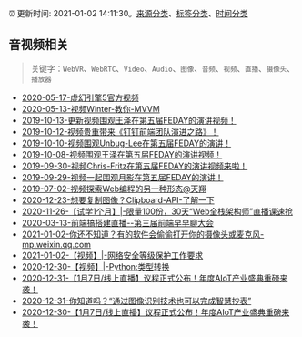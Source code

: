 :alarm_clock: 更新时间: 2021-01-02 14:11:30。[来源分类](../README.md)、[标签分类](../TAGS.md)、[时间分类](../TIMELINE.md)

## 音视频相关


> 关键字：`WebVR`、`WebRTC`、`Video`、`Audio`、`图像`、`音频`、`视频`、`直播`、`摄像头`、`播放器`



- [2020-05-17-虚幻引擎5官方视频](https://www.ershicimi.com/p/28d9c0c525557fe3effbfffa6d76350b) 
- [2020-05-13-视频Winter-教你-MVVM](https://www.ershicimi.com/p/407d00f5a91b47a7f16018aaec12084f) 
- [2019-10-13-更新视频围观王泽在第五届FEDAY的演讲视频！](https://www.ershicimi.com/p/f249e57512400a250ea14690a5a5959d) 
- [2019-10-12-视频贵重带来《钉钉前端团队演进之路》！](https://www.ershicimi.com/p/c8c7fa8831fa6a691667b562d12be93b) 
- [2019-10-10-视频围观Unbug-Lee在第五届FEDAY的演讲！](https://www.ershicimi.com/p/bd33a2fc61a62cf90655be0a334a708a) 
- [2019-10-08-视频围观王泽在第五届FEDAY的演讲视频！](https://www.ershicimi.com/p/81e513aa228a3ab5a856e7900a27f8ed) 
- [2019-09-30-视频Chris-Fritz在第五届FEDAY的演讲视频来啦！](https://www.ershicimi.com/p/4f543be7781c25a1563088c027f79138) 
- [2019-09-29-视频一起围观月影在第五届FEDAY的演讲！](https://www.ershicimi.com/p/42d368665250dce21db5c6c458b7f13a) 
- [2019-07-02-视频探索Web编程的另一种形态@天翔](https://www.ershicimi.com/p/b553e23449fdde2afb6c75ca0491ba7d) 
- [2020-12-23-想要复制图像？Clipboard-API-了解一下](https://www.ershicimi.com/p/7fe6b2bd2ccbaa82acc0db7202ae2e78) 
- [2020-11-26-【试学1个月】|-限量100份，30天“Web全栈架构师”直播课速抢](https://www.ershicimi.com/p/5a78dee1dca449f7e78b0a8ef38979aa) 
- [2020-03-13-前端搞搭建直播--第三届前端早早聊大会](https://www.ershicimi.com/p/21921cb129b96a1e777ab51293374978) 
- [2021-01-02-你还不知道？有的软件会偷偷打开你的摄像头或麦克风-mp.weixin.qq.com](https://blogread.cn/news/go.php?idItem=14064&url=https%3A%2F%2Fmp.weixin.qq.com%2Fs%2FkrpdMAqcyuiUyVJEiJHHaQ%3Fcomefrom%3Dhttps%253A%252F%252Fblogread.cn%252Fnews%252F) 
- [2021-01-02-【视频】|-网络安全等级保护工作要求](https://sec.thief.one/article_content?a_id=41836d9e4e97c0232db28f3aea49aac4) 
- [2020-12-30-【视频】|-Python:类型转换](https://sec.thief.one/article_content?a_id=5e461db0be98fbcfafd97939dcf6e802) 
- [2020-12-31-【1月7日/线上直播】议程正式公布！年度AIoT产业盛典重磅来袭！](https://www.ershicimi.com/p/e42625de19d42f011ed78032cc318e98) 
- [2020-12-31-你知道吗？“通过图像识别技术也可以完成智慧抄表”](https://www.ershicimi.com/p/acbe81d96e7fcbe9cde61ba7b5ad3f50) 
- [2020-12-30-【1月7日/线上直播】议程正式公布！年度AIoT产业盛典重磅来袭！](https://www.ershicimi.com/p/63d726a201738887400021ecc45eb163) 
